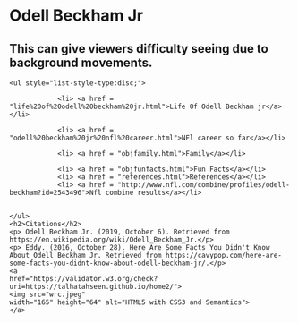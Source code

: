 <!doctype html>
<html>

<head>
    <link rel="stylesheet" type="text/css" href="css1.css" />
    <meta charset="UTF-8">
    <title>Odell Beckham Jr</title>
</head>

<body>
    <h1>Odell Beckham Jr</h1>
    <!-- This is a comment -->
<h2>This can give viewers difficulty seeing due to background movements.</h2>
<!-- Comments are not displayed in the browser -->

    <ul style="list-style-type:disc;">
        
				<li> <a href = "life%20of%20odell%20beckham%20jr.html">Life Of Odell Beckham jr</a></li>

				<li> <a href = "odell%20beckham%20jr%20nfl%20career.html">NFl career so far</a></li>

				<li> <a href = "objfamily.html">Family</a></li>

				<li> <a href = "objfunfacts.html">Fun Facts</a></li>
				<li> <a href = "references.html">References</a></li>
				<li> <a href = "http://www.nfl.com/combine/profiles/odell-beckham?id=2543496">Nfl combine results</a></li>
		

    </ul>
    <h2>Citations</h2>
    <p> Odell Beckham Jr. (2019, October 6). Retrieved from https://en.wikipedia.org/wiki/Odell_Beckham_Jr.</p>
    <p> Eddy. (2016, October 28). Here Are Some Facts You Didn't Know About Odell Beckham Jr. Retrieved from https://cavypop.com/here-are-some-facts-you-didnt-know-about-odell-beckham-jr/.</p>
	<a
	href="https://validator.w3.org/check?uri=https://talhatahseen.github.io/home2/">
	<img src="wrc.jpeg"
	width="165" height="64" alt="HTML5 with CSS3 and Semantics">
	</a>

</body>

</html>
